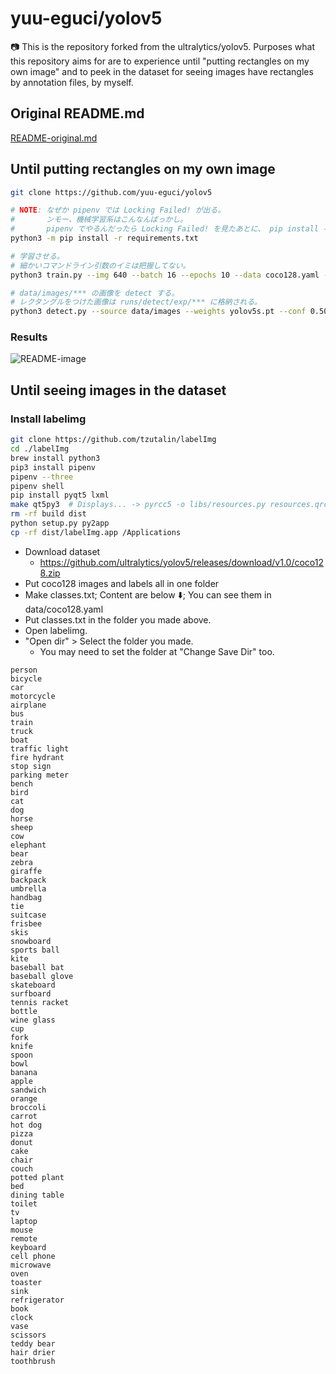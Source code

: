 yuu-eguci/yolov5
===

📷 This is the repository forked from the ultralytics/yolov5. Purposes what this repository aims for are to experience until "putting rectangles on my own image" and to peek in the dataset for seeing images have rectangles by annotation files, by myself.

## Original README.md

[README-original.md](README-original.md)

## Until putting rectangles on my own image

```bash
git clone https://github.com/yuu-eguci/yolov5

# NOTE: なぜか pipenv では Locking Failed! が出る。
#       ンモー、機械学習系はこんなんばっかし。
#       pipenv でやるんだったら Locking Failed! を見たあとに、 pip install -r requirements.txt しましょ。
python3 -m pip install -r requirements.txt

# 学習させる。
# 細かいコマンドライン引数のイミは把握してない。
python3 train.py --img 640 --batch 16 --epochs 10 --data coco128.yaml --weights yolov5s.pt

# data/images/*** の画像を detect する。
# レクタングルをつけた画像は runs/detect/exp/*** に格納される。
python3 detect.py --source data/images --weights yolov5s.pt --conf 0.50
```

### Results

![README-image](https://user-images.githubusercontent.com/28250432/121980826-9bbd6a00-cdc7-11eb-9654-3a934e05af4c.png)

## Until seeing images in the dataset

### Install labelimg

```bash
git clone https://github.com/tzutalin/labelImg
cd ./labelImg
brew install python3
pip3 install pipenv
pipenv --three
pipenv shell
pip install pyqt5 lxml
make qt5py3  # Displays... -> pyrcc5 -o libs/resources.py resources.qrc
rm -rf build dist
python setup.py py2app
cp -rf dist/labelImg.app /Applications
```

- Download dataset
    - https://github.com/ultralytics/yolov5/releases/download/v1.0/coco128.zip
- Put coco128 images and labels all in one folder
- Make classes.txt; Content are below ⬇️; You can see them in data/coco128.yaml
- Put classes.txt in the folder you made above.
- Open labelimg.
- "Open dir" > Select the folder you made.
    - You may need to set the folder at "Change Save Dir" too.

```plaintext
person
bicycle
car
motorcycle
airplane
bus
train
truck
boat
traffic light
fire hydrant
stop sign
parking meter
bench
bird
cat
dog
horse
sheep
cow
elephant
bear
zebra
giraffe
backpack
umbrella
handbag
tie
suitcase
frisbee
skis
snowboard
sports ball
kite
baseball bat
baseball glove
skateboard
surfboard
tennis racket
bottle
wine glass
cup
fork
knife
spoon
bowl
banana
apple
sandwich
orange
broccoli
carrot
hot dog
pizza
donut
cake
chair
couch
potted plant
bed
dining table
toilet
tv
laptop
mouse
remote
keyboard
cell phone
microwave
oven
toaster
sink
refrigerator
book
clock
vase
scissors
teddy bear
hair drier
toothbrush
```
